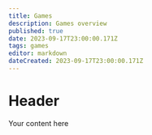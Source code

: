 ```yaml
---
title: Games
description: Games overview
published: true
date: 2023-09-17T23:00:00.171Z
tags: games
editor: markdown
dateCreated: 2023-09-17T23:00:00.171Z
---
```


# Header
Your content here